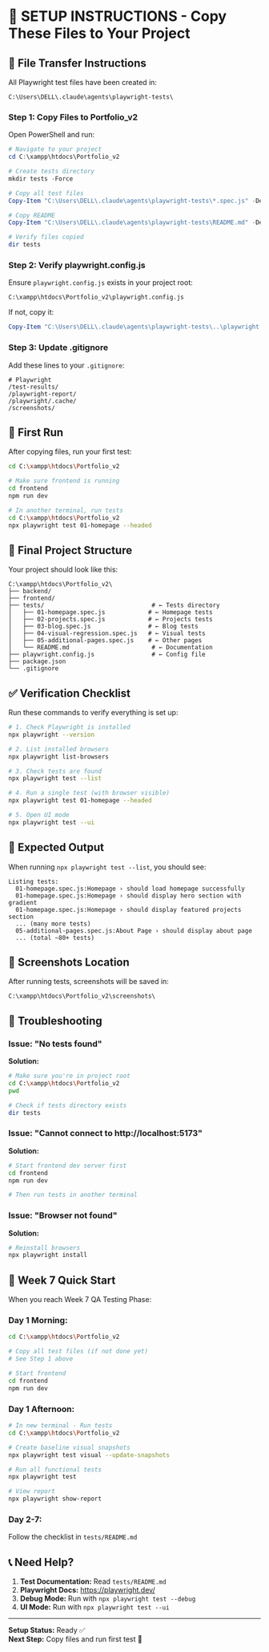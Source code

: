 # 🎯 SETUP INSTRUCTIONS - Copy These Files to Your Project

## 📂 File Transfer Instructions

All Playwright test files have been created in:
```
C:\Users\DELL\.claude\agents\playwright-tests\
```

### Step 1: Copy Files to Portfolio_v2

Open PowerShell and run:

```powershell
# Navigate to your project
cd C:\xampp\htdocs\Portfolio_v2

# Create tests directory
mkdir tests -Force

# Copy all test files
Copy-Item "C:\Users\DELL\.claude\agents\playwright-tests\*.spec.js" -Destination ".\tests\" -Force

# Copy README
Copy-Item "C:\Users\DELL\.claude\agents\playwright-tests\README.md" -Destination ".\tests\" -Force

# Verify files copied
dir tests
```

### Step 2: Verify playwright.config.js

Ensure `playwright.config.js` exists in your project root:
```
C:\xampp\htdocs\Portfolio_v2\playwright.config.js
```

If not, copy it:
```powershell
Copy-Item "C:\Users\DELL\.claude\agents\playwright-tests\..\playwright.config.js" -Destination ".\" -Force
```

### Step 3: Update .gitignore

Add these lines to your `.gitignore`:

```
# Playwright
/test-results/
/playwright-report/
/playwright/.cache/
/screenshots/
```

## 🚀 First Run

After copying files, run your first test:

```bash
cd C:\xampp\htdocs\Portfolio_v2

# Make sure frontend is running
cd frontend
npm run dev

# In another terminal, run tests
cd C:\xampp\htdocs\Portfolio_v2
npx playwright test 01-homepage --headed
```

## 📁 Final Project Structure

Your project should look like this:

```
C:\xampp\htdocs\Portfolio_v2\
├── backend/
├── frontend/
├── tests/                              # ← Tests directory
│   ├── 01-homepage.spec.js            # ← Homepage tests
│   ├── 02-projects.spec.js            # ← Projects tests  
│   ├── 03-blog.spec.js                # ← Blog tests
│   ├── 04-visual-regression.spec.js   # ← Visual tests
│   ├── 05-additional-pages.spec.js    # ← Other pages
│   └── README.md                       # ← Documentation
├── playwright.config.js                # ← Config file
├── package.json
└── .gitignore
```

## ✅ Verification Checklist

Run these commands to verify everything is set up:

```bash
# 1. Check Playwright is installed
npx playwright --version

# 2. List installed browsers
npx playwright list-browsers

# 3. Check tests are found
npx playwright test --list

# 4. Run a single test (with browser visible)
npx playwright test 01-homepage --headed

# 5. Open UI mode
npx playwright test --ui
```

## 🎯 Expected Output

When running `npx playwright test --list`, you should see:

```
Listing tests:
  01-homepage.spec.js:Homepage › should load homepage successfully
  01-homepage.spec.js:Homepage › should display hero section with gradient
  01-homepage.spec.js:Homepage › should display featured projects section
  ... (many more tests)
  05-additional-pages.spec.js:About Page › should display about page
  ... (total ~80+ tests)
```

## 📸 Screenshots Location

After running tests, screenshots will be saved in:
```
C:\xampp\htdocs\Portfolio_v2\screenshots\
```

## 🐛 Troubleshooting

### Issue: "No tests found"
**Solution:** 
```bash
# Make sure you're in project root
cd C:\xampp\htdocs\Portfolio_v2
pwd

# Check if tests directory exists
dir tests
```

### Issue: "Cannot connect to http://localhost:5173"
**Solution:**
```bash
# Start frontend dev server first
cd frontend
npm run dev

# Then run tests in another terminal
```

### Issue: "Browser not found"
**Solution:**
```bash
# Reinstall browsers
npx playwright install
```

## 🎉 Week 7 Quick Start

When you reach Week 7 QA Testing Phase:

### Day 1 Morning:
```bash
cd C:\xampp\htdocs\Portfolio_v2

# Copy all test files (if not done yet)
# See Step 1 above

# Start frontend
cd frontend
npm run dev
```

### Day 1 Afternoon:
```bash
# In new terminal - Run tests
cd C:\xampp\htdocs\Portfolio_v2

# Create baseline visual snapshots
npx playwright test visual --update-snapshots

# Run all functional tests
npx playwright test

# View report
npx playwright show-report
```

### Day 2-7:
Follow the checklist in `tests/README.md`

## 📞 Need Help?

1. **Test Documentation:** Read `tests/README.md`
2. **Playwright Docs:** https://playwright.dev/
3. **Debug Mode:** Run with `npx playwright test --debug`
4. **UI Mode:** Run with `npx playwright test --ui`

---

**Setup Status:** Ready ✅  
**Next Step:** Copy files and run first test 🚀
